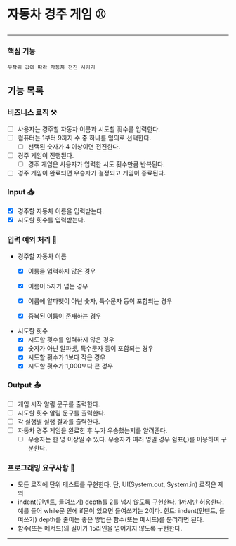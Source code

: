 # 자동차 경주 게임 ⚾️

---
### 핵심 기능
`무작위 값에 따라 자동차 전진 시키기`


## 기능 목록
### 비즈니스 로직 ⚒️ 
- [ ] 사용자는 경주할 자동차 이름과 시도할 횟수를 입력한다.
- [ ] 컴퓨터는 1부터 9까지 수 중 하나를 임의로 선택한다.
  - [ ] 선택된 숫자가 4 이상이면 전진한다.
- [ ] 경주 게임이 진행된다.
  - [ ] 경주 게임은 사용자가 입력한 시도 횟수만큼 반복된다.
- [ ] 경주 게임이 완료되면 우승자가 결정되고 게임이 종료된다.

### Input 📥
- [x] 경주할 자동차 이름을 입력받는다.
- [x] 시도할 횟수를 입력받는다.

### 입력 예외 처리 🧹
- 경주할 자동차 이름
  - [x] 이름을 입력하지 않은 경우
  - [x] 이름이 5자가 넘는 경우
  - [x] 이름에 알파벳이 아닌 숫자, 특수문자 등이 포함되는 경우
  - [x] 중복된 이름이 존재하는 경우


- 시도할 횟수
  - [x] 시도할 횟수를 입력하지 않은 경우
  - [x] 숫자가 아닌 알파벳, 특수문자 등이 포함되는 경우
  - [x] 시도할 횟수가 1보다 작은 경우
  - [x] 시도할 횟수가 1,000보다 큰 경우

### Output 📤
- [ ] 게임 시작 알림 문구를 출력한다.
- [ ] 시도할 횟수 알림 문구를 출력한다.
- [ ] 각 실행별 실행 결과를 출력한다.
- [ ] 자동차 경주 게임을 완료한 후 누가 우승했는지를 알려준다.
  - [ ] 우승자는 한 명 이상일 수 있다. 우승자가 여러 명일 경우 쉼표(,)를 이용하여 구분한다.

### 프로그래밍 요구사항 🧐
* 모든 로직에 단위 테스트를 구현한다. 단, UI(System.out, System.in) 로직은 제외
* indent(인덴트, 들여쓰기) depth를 2를 넘지 않도록 구현한다. 1까지만 허용한다.
  예를 들어 while문 안에 if문이 있으면 들여쓰기는 2이다.
  힌트: indent(인덴트, 들여쓰기) depth를 줄이는 좋은 방법은 함수(또는 메서드)를 분리하면 된다.
* 함수(또는 메서드)의 길이가 15라인을 넘어가지 않도록 구현한다.

---